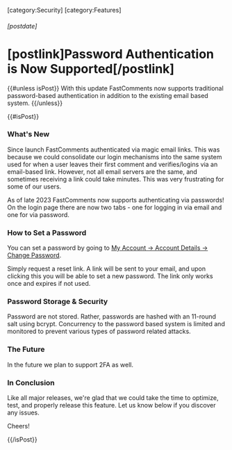 [category:Security]
[category:Features]
###### [postdate]
# [postlink]Password Authentication is Now Supported[/postlink]

{{#unless isPost}}
With this update FastComments now supports traditional password-based authentication in addition to the existing email based system.
{{/unless}}

{{#isPost}}

### What's New

Since launch FastComments authenticated via magic email links. This was because we could consolidate our login mechanisms into the same system used
for when a user leaves their first comment and verifies/logins via an email-based link. However, not all email servers are the same, and sometimes
receiving a link could take minutes. This was very frustrating for some of our users.

As of late 2023 FastComments now supports authenticating via passwords! On the login page there are now two tabs - one for logging in via email and one for via
password.

### How to Set a Password

You can set a password by going to [My Account -> Account Details -> Change Password](https://fastcomments.com/auth/my-account/edit-details/change-password).

Simply request a reset link. A link will be sent to your email, and upon clicking this you will be able to set a new password. The link only works once and expires if not used.

### Password Storage & Security

Password are not stored. Rather, passwords are hashed with an 11-round salt using bcrypt. Concurrency to the password based system is limited
and monitored to prevent various types of password related attacks.

### The Future

In the future we plan to support 2FA as well.

### In Conclusion

Like all major releases, we're glad that we could take the time to optimize, test, and properly release this feature. Let us know
below if you discover any issues.

Cheers!

{{/isPost}}
